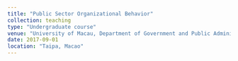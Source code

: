 ```yaml
---
title: "Public Sector Organizational Behavior"
collection: teaching
type: "Undergraduate course"
venue: "University of Macau, Department of Government and Public Administration"
date: 2017-09-01
location: "Taipa, Macao"
---
```


